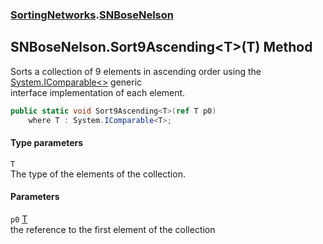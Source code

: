 ### [SortingNetworks](SortingNetworks.md 'SortingNetworks').[SNBoseNelson](SortingNetworks_SNBoseNelson.md 'SortingNetworks.SNBoseNelson')
## SNBoseNelson.Sort9Ascending&lt;T&gt;(T) Method
Sorts a collection of 9 elements in ascending order using the [System.IComparable&lt;&gt;](https://docs.microsoft.com/en-us/dotnet/api/System.IComparable-1 'System.IComparable`1') generic  
interface implementation of each element.  
```csharp
public static void Sort9Ascending<T>(ref T p0)
    where T : System.IComparable<T>;
```
#### Type parameters
<a name='SortingNetworks_SNBoseNelson_Sort9Ascending_T_(T)_T'></a>
`T`  
The type of the elements of the collection.
  
#### Parameters
<a name='SortingNetworks_SNBoseNelson_Sort9Ascending_T_(T)_p0'></a>
`p0` [T](SortingNetworks_SNBoseNelson_Sort9Ascending_T_(T).md#SortingNetworks_SNBoseNelson_Sort9Ascending_T_(T)_T 'SortingNetworks.SNBoseNelson.Sort9Ascending&lt;T&gt;(T).T')  
the reference to the first element of the collection
  
